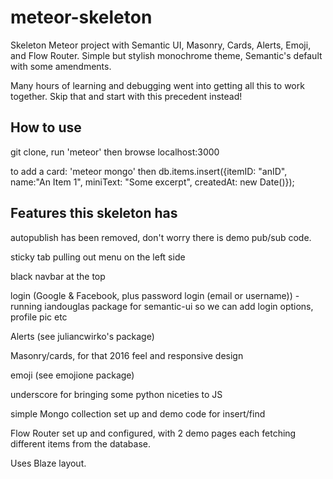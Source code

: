 # meteor-skeleton

Skeleton Meteor project with Semantic UI, Masonry, Cards, Alerts, Emoji, and Flow Router. Simple but stylish monochrome theme, Semantic's default with some amendments.

Many hours of learning and debugging went into getting all this to work together.
Skip that and start with this precedent instead!

## How to use

git clone, run 'meteor' then browse localhost:3000

to add a card: 'meteor mongo' then db.items.insert({itemID: "anID", name:"An Item 1", miniText: "Some excerpt", createdAt: new Date()});

## Features this skeleton has

autopublish has been removed, don't worry there is demo pub/sub code.

sticky tab pulling out menu on the left side

black navbar at the top

login (Google & Facebook, plus password login (email or username)) - running iandouglas package for semantic-ui so we can add login options, profile pic etc

Alerts (see juliancwirko's package)

Masonry/cards, for that 2016 feel and responsive design

emoji (see emojione package)

underscore for bringing some python niceties to JS

simple Mongo collection set up and demo code for insert/find

Flow Router set up and configured, with 2 demo pages each fetching different items from the database.

Uses Blaze layout.
